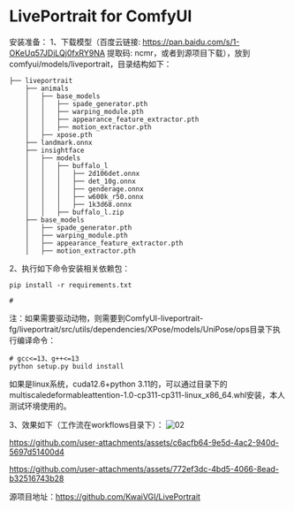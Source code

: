 # LivePortrait for ComfyUI

安装准备：
1、下载模型（百度云链接: https://pan.baidu.com/s/1-OKeUq57JDiLQj0fxRY9NA 提取码: ncmr，或者到源项目下载），放到comfyui/models/liveportrait，目录结构如下：
```
├── liveportrait
    ├── animals
    │   ├── base_models
    │   │   ├── spade_generator.pth
    │   │   ├── warping_module.pth
    │   │   ├── appearance_feature_extractor.pth
    │   │   ├── motion_extractor.pth
    │   ├── xpose.pth
    ├── landmark.onnx
    ├── insightface
    │   ├── models
    │   │   ├── buffalo_l
    │   │   │   ├── 2d106det.onnx
    │   │   │   ├── det_10g.onnx
    │   │   │   ├── genderage.onnx
    │   │   │   ├── w600k_r50.onnx
    │   │   │   ├── 1k3d68.onnx
    │   │   ├── buffalo_l.zip
    ├── base_models
    │   ├── spade_generator.pth
    │   ├── warping_module.pth
    │   ├── appearance_feature_extractor.pth
    │   ├── motion_extractor.pth

```

2、执行如下命令安装相关依赖包：
```
pip install -r requirements.txt

# 
```
注：如果需要驱动动物，则需要到ComfyUI-liveportrait-fg/liveportrait/src/utils/dependencies/XPose/models/UniPose/ops目录下执行编译命令：
```
# gcc<=13、g++<=13
python setup.py build install
```
如果是linux系统，cuda12.6+python 3.11的，可以通过目录下的multiscaledeformableattention-1.0-cp311-cp311-linux_x86_64.whl安装，本人测试环境使用的。

3、效果如下（工作流在workflows目录下）：
![02](https://github.com/user-attachments/assets/47f25f36-c29d-468d-ad98-93bb31ce03ef)

https://github.com/user-attachments/assets/c6acfb64-9e5d-4ac2-940d-5697d51400d4

https://github.com/user-attachments/assets/772ef3dc-4bd5-4066-8ead-b32516743b28

源项目地址：https://github.com/KwaiVGI/LivePortrait

